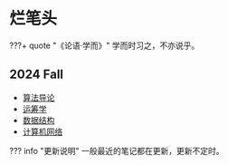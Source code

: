 # 烂笔头

???+ quote "《论语·学而》"
    学而时习之，不亦说乎。

## 2024 Fall

- [算法导论](./IntroductionToAlgorithm/index.md)
- [运筹学](./OperationResearch/index.md)
- [数据结构](./DataStructure/index.md)
- [计算机网络](./ComputingNetworks/index.md)

??? info "更新说明"
    一般最近的笔记都在更新，更新不定时。